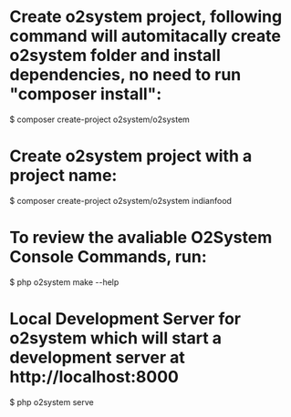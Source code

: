 # Create o2system project, following command will automitacally create o2system folder and install dependencies, no need to run "composer install":
  $ composer create-project o2system/o2system
  
#   Create o2system project with a project name:
  $ composer create-project o2system/o2system indianfood

# To review the avaliable O2System Console Commands, run: 
  $ php o2system make --help

# Local Development Server for o2system which will start a development server at http://localhost:8000
  $ php o2system serve
